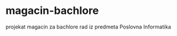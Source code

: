 magacin-bachlore
================

projekat magacin za bachlore rad iz predmeta Poslovna Informatika
